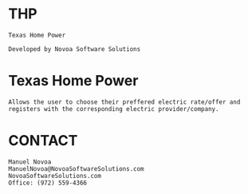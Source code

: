 # THP
    Texas Home Power

    Developed by Novoa Software Solutions


# Texas Home Power
    Allows the user to choose their preffered electric rate/offer and registers with the corresponding electric provider/company.

# CONTACT
    Manuel Novoa
    ManuelNovoa@NovoaSoftwareSolutions.com
    NovoaSoftwareSolutions.com
    Office: (972) 559-4366
